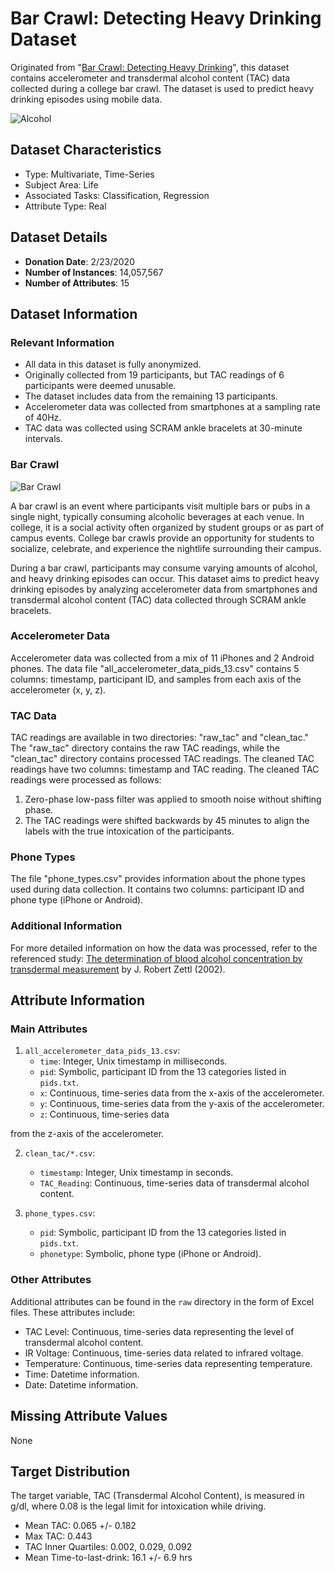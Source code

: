 # Bar Crawl: Detecting Heavy Drinking Dataset

Originated from "[Bar Crawl: Detecting Heavy Drinking](https://doi.org/10.24432/C5TK6G)", this dataset contains accelerometer and transdermal alcohol content (TAC) data collected during a college bar crawl. The dataset is used to predict heavy drinking episodes using mobile data.

![Alcohol](https://rivierabarcrawltours.com/wp-content/uploads/2020/05/what-is-a-pub-crawl-meaning-pic2.jpg)

## Dataset Characteristics

- Type: Multivariate, Time-Series
- Subject Area: Life
- Associated Tasks: Classification, Regression
- Attribute Type: Real

## Dataset Details

- **Donation Date**: 2/23/2020
- **Number of Instances**: 14,057,567
- **Number of Attributes**: 15

## Dataset Information

### Relevant Information

- All data in this dataset is fully anonymized.
- Originally collected from 19 participants, but TAC readings of 6 participants were deemed unusable.
- The dataset includes data from the remaining 13 participants.
- Accelerometer data was collected from smartphones at a sampling rate of 40Hz.
- TAC data was collected using SCRAM ankle bracelets at 30-minute intervals.

### Bar Crawl

![Bar Crawl](https://www.chicagomag.com/wp-content/archive/Chicago-Magazine/December-2018/A-Celebration-of-Winter/Go-on-the-Ultimate-Indoor-Bar-Crawl/map2.png)

A bar crawl is an event where participants visit multiple bars or pubs in a single night, typically consuming alcoholic beverages at each venue. In college, it is a social activity often organized by student groups or as part of campus events. College bar crawls provide an opportunity for students to socialize, celebrate, and experience the nightlife surrounding their campus.

During a bar crawl, participants may consume varying amounts of alcohol, and heavy drinking episodes can occur. This dataset aims to predict heavy drinking episodes by analyzing accelerometer data from smartphones and transdermal alcohol content (TAC) data collected through SCRAM ankle bracelets.

### Accelerometer Data

Accelerometer data was collected from a mix of 11 iPhones and 2 Android phones. The data file "all_accelerometer_data_pids_13.csv" contains 5 columns: timestamp, participant ID, and samples from each axis of the accelerometer (x, y, z).

### TAC Data

TAC readings are available in two directories: "raw_tac" and "clean_tac." The "raw_tac" directory contains the raw TAC readings, while the "clean_tac" directory contains processed TAC readings. The cleaned TAC readings have two columns: timestamp and TAC reading. The cleaned TAC readings were processed as follows:
1. Zero-phase low-pass filter was applied to smooth noise without shifting phase.
2. The TAC readings were shifted backwards by 45 minutes to align the labels with the true intoxication of the participants.

### Phone Types

The file "phone_types.csv" provides information about the phone types used during data collection. It contains two columns: participant ID and phone type (iPhone or Android).

### Additional Information

For more detailed information on how the data was processed, refer to the referenced study: [The determination of blood alcohol concentration by transdermal measurement](https://www.scramsystems.com/images/uploads/general/research/the-determination-of-blood-alcohol-concentrationby-transdermal-measurement.pdf) by J. Robert Zettl (2002).

## Attribute Information

### Main Attributes

1. `all_accelerometer_data_pids_13.csv`:
   - `time`: Integer, Unix timestamp in milliseconds.
   - `pid`: Symbolic, participant ID from the 13 categories listed in `pids.txt`.
   - `x`: Continuous, time-series data from the x-axis of the accelerometer.
   - `y`: Continuous, time-series data from the y-axis of the accelerometer.
   - `z`: Continuous, time-series data

 from the z-axis of the accelerometer.

2. `clean_tac/*.csv`:
   - `timestamp`: Integer, Unix timestamp in seconds.
   - `TAC_Reading`: Continuous, time-series data of transdermal alcohol content.

3. `phone_types.csv`:
   - `pid`: Symbolic, participant ID from the 13 categories listed in `pids.txt`.
   - `phonetype`: Symbolic, phone type (iPhone or Android).

### Other Attributes

Additional attributes can be found in the `raw` directory in the form of Excel files. These attributes include:
- TAC Level: Continuous, time-series data representing the level of transdermal alcohol content.
- IR Voltage: Continuous, time-series data related to infrared voltage.
- Temperature: Continuous, time-series data representing temperature.
- Time: Datetime information.
- Date: Datetime information.

## Missing Attribute Values

None

## Target Distribution

The target variable, TAC (Transdermal Alcohol Content), is measured in g/dl, where 0.08 is the legal limit for intoxication while driving.
- Mean TAC: 0.065 +/- 0.182
- Max TAC: 0.443
- TAC Inner Quartiles: 0.002, 0.029, 0.092
- Mean Time-to-last-drink: 16.1 +/- 6.9 hrs